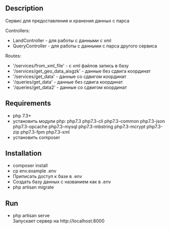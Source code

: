 ## Description
Сервис для предоставления и хранения данных с парса

Controllers:
- LandController - для работы с данными с xml
- QueryController - для работы с данными с парса другого сервиса

Routes:
- '/services/from_xml_file' - с xml файлов запись в базу
- '/services/get_geo_data_aisgzk' - данные без сдвига координат
- '/services/get_data' - данные со сдвигом координат
- '/queries/get_data' - данные без сдвига координат
- '/queries/get_data2' - данные со сдвигом координат

## Requirements
- php 7.3+
- установить модули php: php7.3 php7.3-cli php7.3-common php7.3-json php7.3-opcache php7.3-mysql php7.3-mbstring php7.3-mcrypt php7.3-zip php7.3-fpm php7.3-xml
- установить composer

## Installation
- composer install
- cp env.example .env
- Приписать доступ к базе в .env
- Создать базу данных с названием как в .env
- php artisan migrate

## Run
- php artisan serve<br/>
Запускает сервер на http://localhost:8000